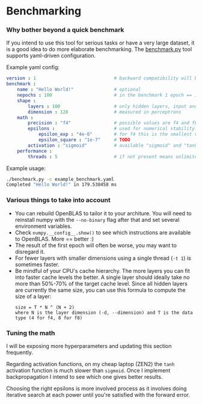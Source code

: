 # Benchmarking

### Why bother beyond a quick benchmark

If you intend to use this tool for serious tasks or have a very large dataset, it is a good idea to do more elaborate benchmarking.  The [benchmark.py] tool supports yaml-driven configuration.

Example yaml config:
```yaml
version : 1                             # backward compatibility will be on a best-effort basis
benchmark :
    name : "Hello World!"               # optional
    nepochs : 100                       # in the benchmark 1 epoch == 1 inference
    shape :
        layers : 100                    # only hidden layers, input and output layer excluded
        dimension : 128                 # measured in perceptrons
    math :
        precision : "f4"                # possible values are f4 and f8 on x86, other acrchitectures?
        epsilons :                      # used for numerical stability.  Increase if you start getting overflows
            epsilon_exp : "4e-6"        # for f4 this is the smallest value I found
            epsilon_square : "1e-7"     # TODO
        activation : "sigmoid"          # available "sigmoid" and "tanh"
    performance :
        threads : 5                     # if not present means unlimited
```

Example usage:
```bash
./benchmark.py -c example_benchmark.yaml
Completed "Hello World!" in 179.538458 ms
```
### Various things to take into account

* You can rebuild OpenBLAS to tailor it to your architure.  You will need to reinstall numpy with the `--no-binary` flag after that and set several environment variables.
* Check `numpy.__config__.show()` to see which instructions are available to OpenBLAS.  More == better :)
* The result of the first epoch will often be worse, you may want to disregard it.
* For fewer layers with smaller dimensions using a single thread (`-t 1`) is sometimes faster.
* Be mindful of your CPU's cache hierarchy.  The more layers you can fit into faster cache levels the better.  A single layer should ideally take no more than 50%-70% of the target cache level.  Since all hidden layers are currently the same size, you can use this formula to compute the size of a layer:
    ```
    size = T * N ^ (N + 2)
    where N is the layer dimension (-d, --dimension) and T is the data type (4 for f4, 8 for f8)

### Tuning the math

I will be exposing more hyperparameters and updating this section frequently.

Regarding activation functions, on my cheap laptop (ZEN2) the `tanh` activation function is much slower than `sigmoid`.  Once I implement backpropagation I intend to see which one gives better results.

Choosing the right epsilons is more involved process as it involves doing iterative search at each power until you're satisfied with the forward error.  

[benchmark.py]: https://github.com/zlatinb/tiny-classifier/blob/main/benchmark.py
